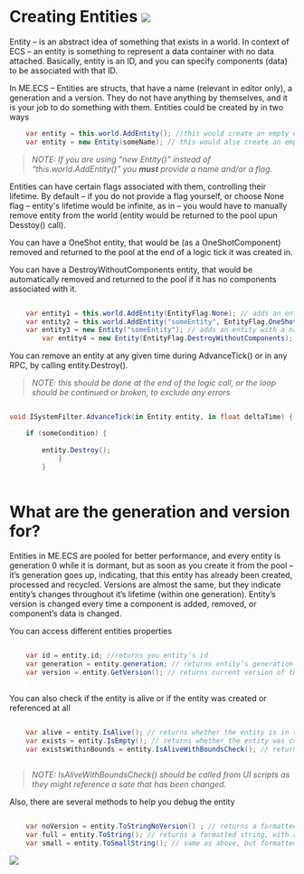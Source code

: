 # Creating Entities [![](Logo-Tiny.png)](/../../#glossary)

Entity – is an abstract idea of something that exists in a world. In context of ECS – an entity is something to represent a data container with no data attached. Basically, entity is an ID, and you can specify components (data) to be associated with that ID.

In ME.ECS – Entities are structs, that have a name (relevant in editor only), a generation and a version. They do not have anything by themselves, and it is your job to do something with them. Entities could be created by in two ways

```csharp
	var entity = this.world.AddEntity(); //this would create an empty entity and add it to the world
	var entity = new Entity(someName); // this would alse create an empty entity and add it to the world, but with a given name

```
> *NOTE: If you are using “new Entity()” instead of “this.world.AddEntity()” you **must** provide a name and/or a flag.*

Entities can have certain flags associated with them, controlling their lifetime. By default – if you do not provide a flag yourself, or choose None flag – entity's lifetime would be infinite, as in – you would have to manually remove entity from the world (entity would be returned to the pool upun Desstoy() call).

You can have a OneShot entity, that would be (as a OneShotComponent) removed and returned to the pool at the end of a logic tick it was created in.

You can have a DestroyWithoutComponents entity, that would be automatically removed and returned to the pool if it has no components associated with it.
```csharp

	var entity1 = this.world.AddEntity(EntityFlag.None); // adds an entity with no name and a default flag
	var entity2 = this.world.AddEntity("someEntity", EntityFlag.OneShot); // adds an entity with a name and a OneShot flag
	var entity3 = new Entity("someEntity"); // adds an entity with a name and a default flag
    	var entity4 = new Entity(EntityFlag.DestroyWithoutComponents); // adds an entity with no name and a flag

```

You can remove an entity at any given time during AdvanceTick() or in any RPC, by calling entity.Destroy().

> *NOTE: this should be done at the end of the logic call, or the loop should be continued or broken, to exclude any errors*
```csharp

void ISystemFilter.AdvanceTick(in Entity entity, in float deltaTime) {

	if (someCondition) {
        
		entity.Destroy();
            }
        }
 
```

# What are the generation and version for?
Entities in ME.ECS are pooled for better performance, and every entity is generation 0 while it is dormant, but as soon as you create it from the pool – it’s generation goes up, indicating, that this entity has already been created, processed and recycled.
Versions are almost the same, but they indicate entity’s changes throughout it’s lifetime (within one generation). Entity’s version is changed every time a component is added, removed, or component’s data is changed.

You can access different entities properties
```csharp

	var id = entity.id; //returns you entity’s id
	var generation = entity.generation; // returns entity’s generation
	var version = entity.GetVersion(); // returns current version of the entity
  
```
You can also check if the entity is alive or if the entity was created or referenced at all
```csharp

	var alive = entity.IsAlive(); // returns whether the entity is in the world or was returned to the pool
	var exists = entity.IsEmpty(); // returns whether the entity was created at all
	var existsWithinBounds = entity.IsAliveWithBoundsCheck(); // returns whether the entity is alive with some checks.
  
```
> *NOTE: IsAliveWithBoundsCheck() should be called from UI scripts as they might reference a sate that has been changed.*

Also, there are several methods to help you debug the entity

```csharp

	var noVersion = entity.ToStringNoVersion() ; // returns a formatted string with Id and  Generation
	var full = entity.ToString(); // returns a formatted string, with an Id, generation and version
	var small = entity.ToSmallString(); // same as above, but formatted shorter

```
[![](Footer.png)](/../../#glossary)
